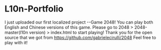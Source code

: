 # L10n-Portfolio
I just uploaded our first localized project --Game 2048! 
You can play both English and Chinese versions of this game. 
Please go to 2048 > 2048-master(l10n version) > index.html to start playing! 
Thank you for the open source that we got from https://github.com/gabrielecirulli/2048
Feel free to play with it!
